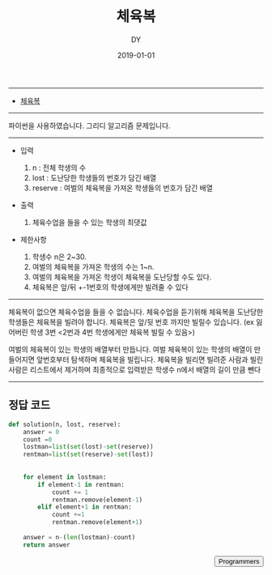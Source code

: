 ﻿---
layout: post
title:  "체육복"
date:   2019-01-01
author: DY
comments: true
categories: programmers
---

---
* [체육복](https://programmers.co.kr/learn/courses/30/lessons/42862)

---
파이썬을 사용하였습니다.
그리디 알고리즘 문제입니다.

---
- 입력
  1. n : 전체 학생의 수
  2. lost : 도난당한 학생들의 번호가 담긴 배열
  3. reserve : 여벌의 체육복을 가져온 학생들의 번호가 담긴 배열

- 출력
  1. 체육수업을 들을 수 있는 학생의 최댓값

- 제한사항
  1. 학생수 n은 2~30.
  2. 여벌의 체육복을 가져온 학생의 수는 1~n.
  3. 여벌의 체육복을 가져온 학생이 체육복을 도난당할 수도 있다.
  4. 체육복은 앞/뒤 +-1번호의 학생에게만 빌려줄 수 있다


---
체육복이 없으면 체육수업을 들을 수 없습니다. 체육수업을 듣기위해 체육복을 도난당한 학생들은 체육복을 빌려야 합니다. 체육복은 앞/뒷 번호 까지만 빌릴수 있습니다. (ex 잃어버린 학생 3번 <2번과 4번 학생에게만 체육복 빌릴 수 있음>)

여벌의 체육복이 있는 학생의 배열부터 만듭니다.
여벌 체육복이 있는 학생의 배열이 만들어지면 앞번호부터 탐색하며 체육복을 빌립니다. 체육복을 빌리면 빌려준 사람과 빌린 사람은 리스트에서 제거하며 최종적으로 입력받은 학생수 n에서 배열의 길이 만큼 뺀다

---
## 정답 코드

```python
def solution(n, lost, reserve):
    answer = 0
    count =0
    lostman=list(set(lost)-set(reserve))
    rentman=list(set(reserve)-set(lost))
 
    
    for element in lostman:
        if element-1 in rentman:
            count += 1
            rentman.remove(element-1)
        elif element+1 in rentman:
            count +=1
            rentman.remove(element+1)
 
    answer = n-(len(lostman)-count)    
    return answer

```

<div style="float: right;">
  <button onclick="location.href='https://programmers.co.kr/' ">Programmers</button>
</div>
